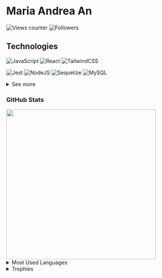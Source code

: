 # Maria Andrea An

![Views counter](https://komarev.com/ghpvc/?username=mariandrean&color=ff69b4&style=flat-square&abbreviated=true)
![Followers](https://img.shields.io/github/followers/mariandrean.svg?style=social&label=Follow&maxAge=2592000)

## Technologies

![JavaScript](https://img.shields.io/badge/javascript-%23323330.svg?style=for-the-badge&logo=javascript&logoColor=%23F7DF1E)
![React](https://img.shields.io/badge/react-%2320232a.svg?style=for-the-badge&logo=react&logoColor=%2361DAFB)
![TailwindCSS](https://img.shields.io/badge/tailwindcss-%2338B2AC.svg?style=for-the-badge&logo=tailwind-css&logoColor=white)

![Jest](https://img.shields.io/badge/Jest-323330?style=for-the-badge&logo=Jest&logoColor=white)
![NodeJS](https://img.shields.io/badge/Node.js-43853D?style=for-the-badge&logo=node.js&logoColor=white)
![Sequelize](https://img.shields.io/badge/sequelize-323330?style=for-the-badge&logo=sequelize&logoColor=blue)
![MySQL](https://img.shields.io/badge/MySQL-005C84?style=for-the-badge&logo=mysql&logoColor=white)
<details>
  <summary>See more</summary>
  
  ![CSS3](https://img.shields.io/badge/css3-%231572B6.svg?style=for-the-badge&logo=css3&logoColor=white)
  ![SASS](https://img.shields.io/badge/SASS-hotpink.svg?style=for-the-badge&logo=SASS&logoColor=white)
  ![HTML5](https://img.shields.io/badge/html5-%23E34F26.svg?style=for-the-badge&logo=html5&logoColor=white)
  ![Typescript](https://img.shields.io/badge/TypeScript-007ACC?style=for-the-badge&logo=typescript&logoColor=white)
  
  ![ReactRouter](https://img.shields.io/badge/React_Router-CA4245?style=for-the-badge&logo=react-router&logoColor=white)
  ![React Hook Form](https://img.shields.io/badge/React%20Hook%20Form-%23EC5990.svg?style=for-the-badge&logo=reacthookform&logoColor=white)
  ![Vite](https://img.shields.io/badge/vite-%23646CFF.svg?style=for-the-badge&logo=vite&logoColor=white)
  ![NextJS](https://img.shields.io/badge/Next.js-000?logo=nextdotjs&logoColor=fff&style=for-the-badge)
  
  ![Git](https://img.shields.io/badge/GIT-E44C30?style=for-the-badge&logo=git&logoColor=white)
  ![Postman](https://img.shields.io/badge/Postman-FF6C37?style=for-the-badge&logo=postman&logoColor=white)
  ![Figma](https://img.shields.io/badge/Figma-F24E1E?style=for-the-badge&logo=figma&logoColor=white)
  ![Trello](https://img.shields.io/badge/Trello-0052CC?style=for-the-badge&logo=trello&logoColor=white)
  ![Jira](https://img.shields.io/badge/Jira-0052CC?style=for-the-badge&logo=Jira&logoColor=white)
  
  ![Vercel](https://img.shields.io/badge/vercel-%23000000.svg?style=for-the-badge&logo=vercel&logoColor=white)
  ![Render](https://img.shields.io/badge/Render-%46E3B7.svg?style=for-the-badge&logo=render&logoColor=white)
</details>

### GitHub Stats

<img width=400 align="center" src="https://github-readme-stats.vercel.app/api?username=mariandrean&theme=monokai" />

<details>
  <summary>Most Used Languages</summary>
<img width=400 align="center" src="https://github-readme-stats.vercel.app/api/top-langs/?username=mariandrean&layout=donut&theme=monokai" />
</details>

<details>
  <summary>Trophies</summary>
  <img width=400 align="center" src="https://github-profile-trophy.vercel.app/?username=mariandrean&row=2&column=3&theme=monokai&no-frame=true" />
</details>
